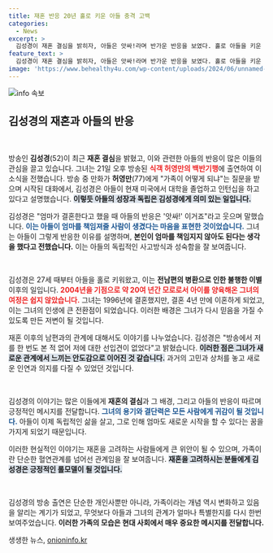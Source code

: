 ```yaml
---
title: 재혼 반응 20년 홀로 키운 아들 충격 고백
categories:
  - News
excerpt: >
  김성경이 재혼 결심을 밝히자, 아들은 앗싸!라며 반가운 반응을 보였다. 홀로 아들을 키운 김성경의 20년 여정과 진정한 가족의 형태를 담은 이야기에 모두가 감동받는다!
feature_text: >
  김성경이 재혼 결심을 밝히자, 아들은 앗싸!라며 반가운 반응을 보였다. 홀로 아들을 키운 김성경의 20년 여정과 진정한 가족의 형태를 담은 이야기에 모두가 감동받는다!
image: 'https://www.behealthy4u.com/wp-content/uploads/2024/06/unnamed-file.png'
---
```


<p><img src="https://www.behealthy4u.com/wp-content/uploads/2024/06/unnamed-file.png" alt="info 속보" /></p>

<h2 data-ke-size="size26">김성경의 재혼과 아들의 반응</h2>

<p data-ke-size="size16">&nbsp;</p>

<p>방송인 <b>김성경</b>(52)이 최근 <b>재혼 결심</b>을 밝혔고, 이와 관련한 아들의 반응이 많은 이들의 관심을 끌고 있습니다. 그녀는 21일 오후 방송된 <b><span style="color: #ee2323;">식객 허영만의 백반기행</span></b>에 출연하여 이 소식을 전했습니다. 방송 중 만화가 <b>허영만</b>(77)에게 "가족이 어떻게 되냐"는 질문을 받으며 시작된 대화에서, 김성경은 아들이 현재 미국에서 대학을 졸업하고 인턴십을 하고 있다고 설명했습니다. <b><span style="background-color: #21538527;">이렇듯 아들의 성장과 독립은 김성경에게 의미 있는 일입니다.</span></b></p>

<p>김성경은 "엄마가 결혼한다고 했을 때 아들의 반응은 '앗싸!' 이거죠"라고 웃으며 말했습니다. <b><span style="color: #1a5490;">이는 아들이 엄마를 책임져줄 사람이 생겼다는 마음을 표현한 것이었습니다.</span></b> 그녀는 아들이 그렇게 반응한 이유를 설명하며, <b>본인이 엄마를 책임지지 않아도 된다는 생각을 했다고 전했습니다.</b> 이는 아들의 독립적인 사고방식과 성숙함을 잘 보여줍니다.</p>

<p data-ke-size="size16">&nbsp;</p>

<p>김성경은 27세 때부터 아들을 홀로 키워왔고, 이는 <b>전남편의 병환으로 인한 불행한 이별</b> 이후의 일입니다. <b><span style="color: #ee2323;">2004년을 기점으로 약 20여 년간 모로로서 아이를 양육해온 그녀의 여정은 쉽지 않았습니다.</span></b> 그녀는 1996년에 결혼했지만, 결혼 4년 만에 이혼하게 되었고, 이는 그녀의 인생에 큰 전환점이 되었습니다. 이러한 배경은 그녀가 다시 믿음을 가질 수 있도록 만든 저변이 될 것입니다.</p>

<p>재혼 이후의 남편과의 관계에 대해서도 이야기를 나누었습니다. 김성경은 "방송에서 저를 한 번도 본 적 없어 저에 대한 선입견이 없었다"고 밝혔습니다. <b><span style="background-color: #21538527;">이러한 점은 그녀가 새로운 관계에서 느끼는 안도감으로 이어진 것 같습니다.</span></b> 과거의 고민과 상처를 놓고 새로운 인연과 의지를 다질 수 있었던 것입니다.</p>

<p data-ke-size="size16">&nbsp;</p>

<p>김성경의 이야기는 많은 이들에게 <b>재혼의 결심</b>과 그 배경, 그리고 아들의 반응이 따르며 긍정적인 메시지를 전달합니다. <b><span style="color: #1a5490;">그녀의 용기와 결단력은 모든 사람에게 귀감이 될 것입니다.</span></b> 아들이 이제 독립적인 삶을 살고, 그로 인해 엄마도 새로운 시작을 할 수 있다는 꿈을 가지게 되었기 때문입니다. </p>

<p>이러한 현실적인 이야기는 재혼을 고려하는 사람들에게 큰 위안이 될 수 있으며, 가족이란 단순한 혈연관계를 넘어선 관계임을 잘 보여줍니다. <b><span style="background-color: #21538527;">재혼을 고려하시는 분들에게 김성경은 긍정적인 롤모델이 될 것입니다.</span></b></p>

<p data-ke-size="size16">&nbsp;</p>

<p>김성경의 방송 출연은 단순한 개인사뿐만 아니라, 가족이라는 개념 역시 변화하고 있음을 알리는 계기가 되었고, 무엇보다 아들과 그녀의 관계가 얼마나 특별한지를 다시 한번 보여주었습니다. <b>이러한 가족의 모습은 현대 사회에서 매우 중요한 메시지를 전달합니다.</b></p>
생생한 뉴스, <a href="https://onioninfo.kr" rel="dofollow">onioninfo.kr</a>


